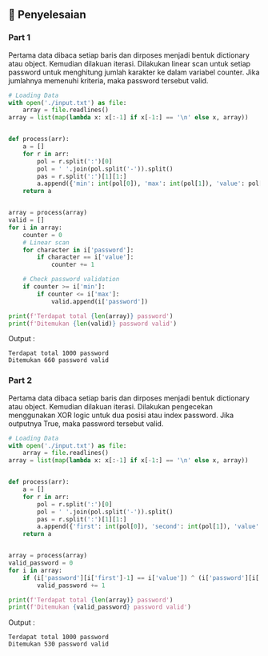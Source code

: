 ## :thinking: Penyelesaian
### Part 1
Pertama data dibaca setiap baris dan dirposes menjadi bentuk dictionary atau object. Kemudian dilakuan iterasi. Dilakukan linear scan untuk setiap password untuk menghitung jumlah karakter ke dalam variabel counter. Jika jumlahnya memenuhi kriteria, maka password tersebut valid.
```python
# Loading Data
with open('./input.txt') as file:
	array = file.readlines()
array = list(map(lambda x: x[:-1] if x[-1:] == '\n' else x, array))


def process(arr):
	a = []
	for r in arr:
		pol = r.split(':')[0]
		pol = ' '.join(pol.split('-')).split()
		pas = r.split(':')[1][1:]
		a.append({'min': int(pol[0]), 'max': int(pol[1]), 'value': pol[2], 'password': pas})
	return a


array = process(array)
valid = []
for i in array:
	counter = 0
	# Linear scan
	for character in i['password']:
		if character == i['value']:
			counter += 1

	# Check password validation
	if counter >= i['min']:
		if counter <= i['max']:
			valid.append(i['password'])

print(f'Terdapat total {len(array)} password')
print(f'Ditemukan {len(valid)} password valid')
```
Output :
```
Terdapat total 1000 password
Ditemukan 660 password valid
```

### Part 2
Pertama data dibaca setiap baris dan dirposes menjadi bentuk dictionary atau object. Kemudian dilakuan iterasi. Dilakukan pengecekan menggunakan XOR logic untuk dua posisi atau index password. Jika outputnya True, maka password tersebut valid.

```python
# Loading Data
with open('./input.txt') as file:
    array = file.readlines()
array = list(map(lambda x: x[:-1] if x[-1:] == '\n' else x, array))


def process(arr):
    a = []
    for r in arr:
        pol = r.split(':')[0]
        pol = ' '.join(pol.split('-')).split()
        pas = r.split(':')[1][1:]
        a.append({'first': int(pol[0]), 'second': int(pol[1]), 'value': pol[2], 'password': pas})
    return a


array = process(array)
valid_password = 0
for i in array:
    if (i['password'][i['first']-1] == i['value']) ^ (i['password'][i['second']-1] == i['value']):
        valid_password += 1

print(f'Terdapat total {len(array)} password')
print(f'Ditemukan {valid_password} password valid')
```

Output :
```
Terdapat total 1000 password
Ditemukan 530 password valid
```
